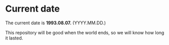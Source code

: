# Current date

The current date is **1993.08.07.** (YYYY.MM.DD.)

This repository will be good when the world ends, so we will know how long it lasted.